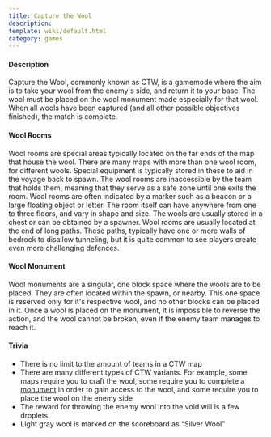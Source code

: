 ```yaml
---
title: Capture the Wool
description: 
template: wiki/default.html
category: games
---
```


#### Description 

Capture the Wool, commonly known as CTW, is a gamemode where the aim is to take your wool from the enemy's side, and return it to your base. The wool must be placed on the wool monument made especially for that wool. When all wools have been captured (and all other possible objectives finished), the match is complete.
   
#### Wool Rooms

Wool rooms are special areas typically located on the far ends of the map that house the wool. There are many maps with more than one wool room, for different wools. Special equipment is typically stored in these to aid in the voyage back to spawn. The wool rooms are inaccessible by the team that holds them, meaning that they serve as a safe zone until one exits the room. Wool rooms are often indicated by a marker such as a beacon or a large floating object or letter. The room itself can have anywhere from one to three floors, and vary in shape and size. The wools are usually stored in a chest or can be obtained by a spawner. Wool rooms are usually located at the end of long paths. These paths, typically have one or more walls of bedrock to disallow tunneling, but it is quite common to see players create even more challenging defences.

#### Wool Monument
 
Wool monuments are a singular, one block space where the wools are to be placed. They are often located within the spawn, or nearby. This one space is reserved only for it's respective wool, and no other blocks can be placed in it. Once a wool is placed on the monument, it is impossible to reverse the action, and the wool cannot be broken, even if the enemy team manages to reach it.

#### Trivia
- There is no limit to the amount of teams in a CTW map
- There are many different types of CTW variants. For example, some maps require you to craft the wool, some require you to complete a [monument](dtm) in order to gain access to the wool, and some require you to place the wool on the enemy side
- The reward for throwing the enemy wool into the void will is a few droplets
- Light gray wool is marked on the scoreboard as “Silver Wool”
